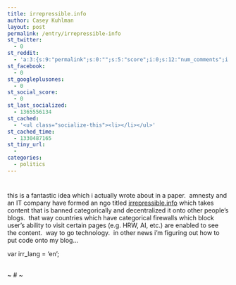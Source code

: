 ```yaml
---
title: irrepressible.info
author: Casey Kuhlman
layout: post
permalink: /entry/irrepressible-info
st_twitter:
  - 0
st_reddit:
  - 'a:3:{s:9:"permalink";s:0:"";s:5:"score";i:0;s:12:"num_comments";i:0;}'
st_facebook:
  - 0
st_googleplusones:
  - 0
st_social_score:
  - 0
st_last_socialized:
  - 1365556134
st_cached:
  - '<ul class="socialize-this"><li></li></ul>'
st_cached_time:
  - 1330487165
st_tiny_url:
  - 
categories:
  - politics
---
```

# 

this is a fantastic idea which i actually wrote about in a paper.  amnesty and an IT company have formed an ngo titled [irrepressible.info][1] which takes content that is banned categorically and decentralized it onto other people’s blogs.  that way countries which have categorical firewalls which block user’s ability to visit certain pages (e.g. HRW, AI, etc.) are enabled to see the content.  way to go technology.  in other news i’m figuring out how to put code onto my blog…

 [1]: http://irrepressible.info/

var irr_lang = ‘en’;

   
~ # ~